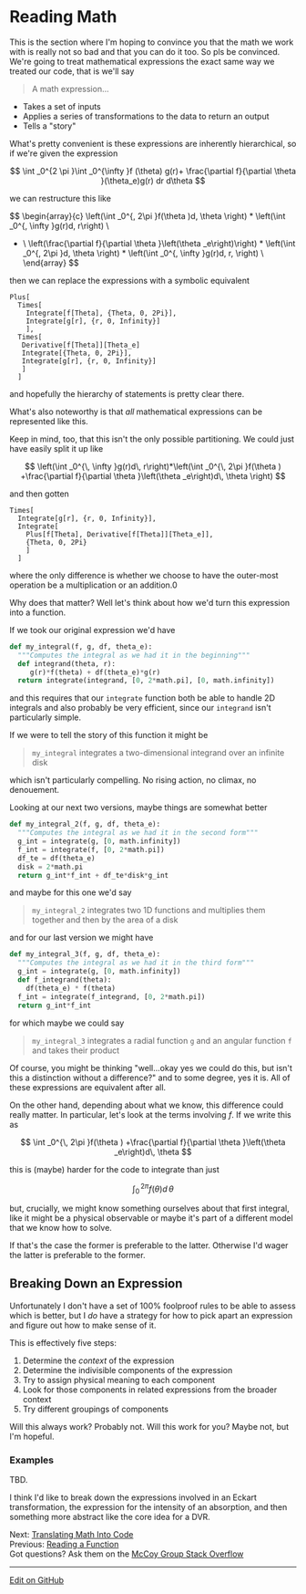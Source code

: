 # Reading Math

This is the section where I'm hoping to convince you that the math we work with is really not so bad and that you can do it too.
So pls be convinced.
We're going to treat mathematical expressions the exact same way we treated our code, that is we'll say

> A math expression...
* Takes a set of inputs
* Applies a series of transformations to the data to return an output
* Tells a "story"

What's pretty convenient is these expressions are inherently hierarchical, so if we're given the expression

$$
\int _0^{2 \pi }\int _0^{\infty }f (\theta) g(r)+ \frac{\partial f}{\partial \theta }(\theta_e)g(r) dr d\theta
$$

we can restructure this like

$$
\begin{array}{c}
 \left(\int _0^{\, 2\pi }f(\theta )d\, \theta  \right) * \left(\int _0^{\, \infty }g(r)d\, r\right) \\
 + \\
 \left(\frac{\partial f}{\partial \theta }\left(\theta _e\right)\right) * \left(\int _0^{\, 2\pi }d\, \theta \right) * \left(\int _0^{\, \infty }g(r)d\, r\, \right) \\
\end{array}
$$

then we can replace the expressions with a symbolic equivalent

```lang-none
Plus[
  Times[
    Integrate[f[Theta], {Theta, 0, 2Pi}], 
    Integrate[g[r], {r, 0, Infinity}]
    ],
  Times[
   Derivative[f[Theta]][Theta_e]
   Integrate[{Theta, 0, 2Pi}],
   Integrate[g[r], {r, 0, Infinity}]
   ]
  ]
```

and hopefully the hierarchy of statements is pretty clear there. 

What's also noteworthy is that _all_ mathematical expressions can be represented like this.

Keep in mind, too, that this isn't the only possible partitioning.
We could just have easily split it up like

$$
\left(\int _0^{\, \infty }g(r)d\, r\right)*\left(\int _0^{\, 2\pi }f(\theta ) +\frac{\partial f}{\partial \theta }\left(\theta _e\right)d\, \theta \right)
$$

and then gotten

```lang-none
Times[
  Integrate[g[r], {r, 0, Infinity}],
  Integrate[
    Plus[f[Theta], Derivative[f[Theta]][Theta_e]],
    {Theta, 0, 2Pi}
    ]
  ]
```

where the only difference is whether we choose to have the outer-most operation be a multiplication or an addition.0

Why does that matter? Well let's think about how we'd turn this expression into a function.

If we took our original expression we'd have

```python
def my_integral(f, g, df, theta_e):
  """Computes the integral as we had it in the beginning"""
  def integrand(theta, r):
     g(r)*f(theta) + df(theta_e)*g(r)
  return integrate(integrand, [0, 2*math.pi], [0, math.infinity])
```

and this requires that our `integrate` function both be able to handle 2D integrals and also probably be very efficient, since our `integrand` isn't particularly simple.

If we were to tell the story of this function it might be

> `my_integral` integrates a two-dimensional integrand over an infinite disk

which isn't particularly compelling. No rising action, no climax, no denouement.

Looking at our next two versions, maybe things are somewhat better

```python
def my_integral_2(f, g, df, theta_e):
  """Computes the integral as we had it in the second form"""
  g_int = integrate(g, [0, math.infinity])
  f_int = integrate(f, [0, 2*math.pi])
  df_te = df(theta_e)
  disk = 2*math.pi
  return g_int*f_int + df_te*disk*g_int
```

and maybe for this one we'd say

> `my_integral_2` integrates two 1D functions and multiplies them together and then by the area of a disk

and for our last version we might have

```python
def my_integral_3(f, g, df, theta_e):
  """Computes the integral as we had it in the third form"""
  g_int = integrate(g, [0, math.infinity])
  def f_integrand(theta):
    df(theta_e) * f(theta)
  f_int = integrate(f_integrand, [0, 2*math.pi])
  return g_int*f_int
```

for which maybe we could say

> `my_integral_3` integrates a radial function `g` and an angular function `f` and takes their product

Of course, you might be thinking "well...okay yes we could do this, but isn't this a distinction without a difference?" and to some degree, yes it is. All of these expressions are equivalent after all.

On the other hand, depending about what we know, this difference could really matter. In particular, let's look at the terms involving $f$.
If we write this as

$$
\int _0^{\, 2\pi }f(\theta ) +\frac{\partial f}{\partial \theta }\left(\theta _e\right)d\, \theta
$$

this is (maybe) harder for the code to integrate than just

$$
\int _0^{\, 2\pi }f(\theta ) d\, \theta
$$

but, crucially, we might know something ourselves about that first integral, like it might be a physical observable or maybe it's part of a different model that we know how to solve.

If that's the case the former is preferable to the latter. Otherwise I'd wager the latter is preferable to the former.

## Breaking Down an Expression

Unfortunately I don't have a set of 100% foolproof rules to be able to assess which is better, but I _do_ have a strategy for how to pick apart an expression and figure out how to make sense of it.

This is effectively five steps:
1. Determine the _context_ of the expression
2. Determine the indivisible components of the expression
3. Try to assign physical meaning to each component
4. Look for those components in related expressions from the broader context
5. Try different groupings of components

Will this always work? Probably not. Will this work for you? Maybe not, but I'm hopeful.

### Examples

TBD.

I think I'd like to break down the expressions involved in an Eckart transformation, the expression for the intensity of an absorption, and then something more abstract like the core idea for a DVR.

Next: [Translating Math Into Code](TranslatingMathIntoCode.md)<br/>
Previous: [Reading a Function](ReadingAFunction.md)<br/>
Got questions? Ask them on the [McCoy Group Stack Overflow](https://stackoverflow.com/c/mccoygroup/questions/ask)

---

[Edit on GitHub](https://github.com/McCoyGroup/References/edit/gh-pages/References/Intro%20To%20Quantum/ReadingMath.md)